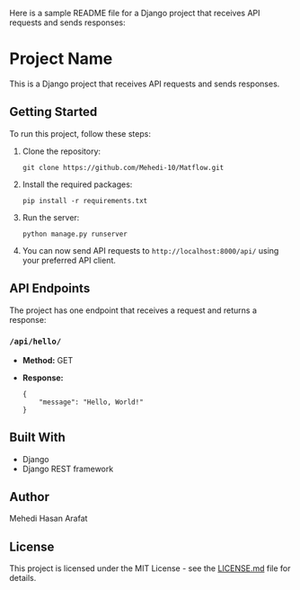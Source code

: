 Here is a sample README file for a Django project that receives API requests and sends responses:

# Project Name

This is a Django project that receives API requests and sends responses.

## Getting Started

To run this project, follow these steps:

1. Clone the repository:
   ```
   git clone https://github.com/Mehedi-10/Matflow.git
   ```
2. Install the required packages:
   ```
   pip install -r requirements.txt
   ```
3. Run the server:
   ```
   python manage.py runserver
   ```
4. You can now send API requests to `http://localhost:8000/api/` using your preferred API client.

## API Endpoints

The project has one endpoint that receives a request and returns a response:

### `/api/hello/`

- **Method:** GET
- **Response:**

    ```
    {
        "message": "Hello, World!"
    }
    ```

## Built With

- Django
- Django REST framework

## Author
Mehedi Hasan Arafat
## License

This project is licensed under the MIT License - see the [LICENSE.md](LICENSE.md) file for details.